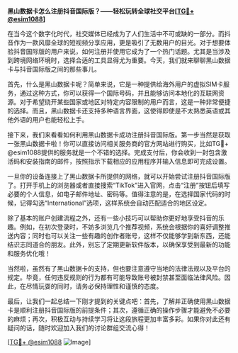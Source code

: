 **黑山数据卡怎么注册抖音国际版？——轻松玩转全球社交平台[[TG💪+ @esim1088](https://t.me/s/esim1088)]**

在当今这个数字化时代，社交媒体已经成为了人们生活中不可或缺的一部分。而抖音作为一款风靡全球的短视频分享应用，更是吸引了无数用户的目光。对于想要体验抖音国际版的用户来说，如何注册并使用它成为了一个热门话题。尤其是当涉及到跨境网络环境时，选择合适的工具显得尤为重要。今天，我们就来聊聊黑山数据卡与抖音国际版之间的那些事儿。

首先，什么是黑山数据卡呢？简单来说，它是一种提供给海外用户的虚拟SIM卡服务，通过这种方式，你可以获得一个国际号码，并且能够访问本地化的互联网资源。对于希望绕开某些国家或地区对特定内容限制的用户而言，这是一种非常便捷的选择。而且，黑山数据卡还支持多种语言界面，这使得即使是不太熟悉英语或其他外语的用户也能轻松上手。

接下来，我们来看看如何利用黑山数据卡成功注册抖音国际版。第一步当然是获取一张黑山数据卡啦！你可以直接访问相关服务商的官方网站进行购买，比如TG💪+ @esim1088提供的服务就是一个不错的选择。完成支付后，你会收到一封包含激活码和安装指南的邮件，按照指示下载相应的应用程序并输入信息即可完成设置。

一旦你的设备连接上了黑山数据卡所提供的网络，就可以开始尝试注册抖音国际版了。打开手机上的浏览器或者直接搜索“TikTok”进入官网，点击“注册”按钮后填写必要的个人信息，如电子邮件地址、密码等。值得注意的是，在选择国家代码的时候，记得勾选“International”选项，这样系统会自动匹配适合的地区设定。

除了基本的账户创建流程之外，还有一些小技巧可以帮助你更好地享受抖音的乐趣。例如，在初次登录时，不妨多浏览几个推荐视频，系统会根据你的喜好调整推送内容；同时也可以关注一些有趣的创作者账号，这样不仅能够学到新东西，还能结识志同道合的朋友。此外，别忘了定期更新软件版本，以确保享受到最新的功能和服务优化哦！

当然啦，虽然有了黑山数据卡的支持，但也要注意遵守当地的法律法规以及平台的规定。毕竟，任何违反规则的行为都有可能导致账号被封禁甚至面临法律风险。因此，在尽情玩耍的同时，请务必保持理性和谨慎的态度。

最后，让我们一起总结一下刚才提到的关键点吧：首先，了解并正确使用黑山数据卡是顺利注册抖音国际版的前提条件；其次，遵循正确的操作步骤才能避免不必要的麻烦；再次，积极互动与持续学习将让这段旅程更加丰富多彩。如果你对此还有疑问的话，随时欢迎加入我们的讨论群组交流心得！

[[TG💪+ @esim1088](https://t.me/s/esim1088) ![Image](https://i.postimg.cc/4NQfJmqS/Snipaste-2025-05-13-00-14-12.png)]